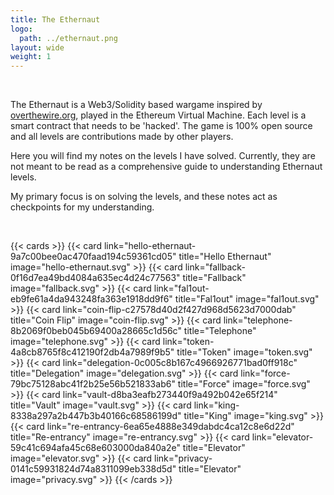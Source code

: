 ```yaml
---
title: The Ethernaut
logo:
  path: ../ethernaut.png
layout: wide
weight: 1
---
```


</br>

The Ethernaut is a Web3/Solidity based wargame inspired by [overthewire.org](https://overthewire.org), played in the Ethereum Virtual Machine.
Each level is a smart contract that needs to be 'hacked'.
The game is 100% open source and all levels are contributions made by other players.

Here you will find my notes on the levels I have solved. Currently, they are not meant to be read as a comprehensive guide to understanding Ethernaut levels.

My primary focus is on solving the levels, and these notes act as checkpoints for my understanding.

</br>

{{< cards >}}
{{< card link="hello-ethernaut-9a7c00bee0ac470faad194c59361cd05" title="Hello Ethernaut" image="hello-ethernaut.svg" >}}
{{< card link="fallback-0f16d7ea49bd4084a635ec4d24c77563" title="Fallback" image="fallback.svg" >}}
{{< card link="fal1out-eb9fe61a4da943248fa363e1918dd9f6" title="Fal1out" image="fal1out.svg" >}}
{{< card link="coin-flip-c27578d40d2f427d968d5623d7000dab" title="Coin Flip" image="coin-flip.svg" >}}
{{< card link="telephone-8b2069f0beb045b69400a28665c1d56c" title="Telephone" image="telephone.svg" >}}
{{< card link="token-4a8cb8765f8c412190f2db4a7989f9b5" title="Token" image="token.svg" >}}
{{< card link="delegation-0c005c8b167c4966926771bad0ff918c" title="Delegation" image="delegation.svg" >}}
{{< card link="force-79bc75128abc41f2b25e56b521833ab6" title="Force" image="force.svg" >}}
{{< card link="vault-d8ba3eafb273440f9a492b042e65f214" title="Vault" image="vault.svg" >}}
{{< card link="king-8338a297a2b447b3b40166c68586199d" title="King" image="king.svg" >}}
{{< card link="re-entrancy-6ea65e4888e349dabdc4ca12c8e6d22d" title="Re-entrancy" image="re-entrancy.svg" >}}
{{< card link="elevator-59c41c694afa45c68e603000da840a2e" title="Elevator" image="elevator.svg" >}}
{{< card link="privacy-0141c59931824d74a8311099eb338d5d" title="Elevator" image="privacy.svg" >}}
{{< /cards >}}
